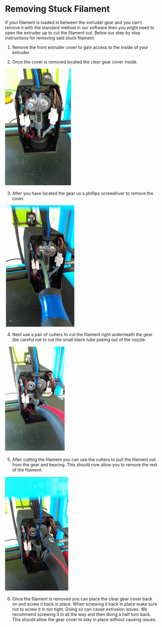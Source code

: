 # Removing Stuck Filament

If your filament is loaded in between the extruder gear and you can’t remove it with the standard method in our software then you might need to open the extruder up to cut the filament out. Below our step by step instructions for removing said stuck filament.

1. Remove the front extruder cover to gain access to the inside of your extruder.

2. Once the cover is removed located the clear gear cover inside.

![](../.gitbook/assets/sf1.PNG)

3. After you have located the gear us a phillips screwdriver to remove the cover.

![](../.gitbook/assets/sf2.PNG)

4. Next use a pair of cutters to cut the filament right underneath the gear \(be careful not to cut the small black tube poking out of the nozzle.

![](../.gitbook/assets/sf3.PNG)

5. After cutting the filament you can use the cutters to pull the filament out from the gear and bearing. This should now allow you to remove the rest of the filament.

![](../.gitbook/assets/sf4.PNG)

6. Once the filament is removed you can place the clear gear cover back on and screw it back in place. When screwing it back in place make sure not to screw it in too tight. Doing so can cause extrusion issues. We recommend screwing it in all the way and then doing a half turn back. This should allow the gear cover to stay in place without causing issues.

